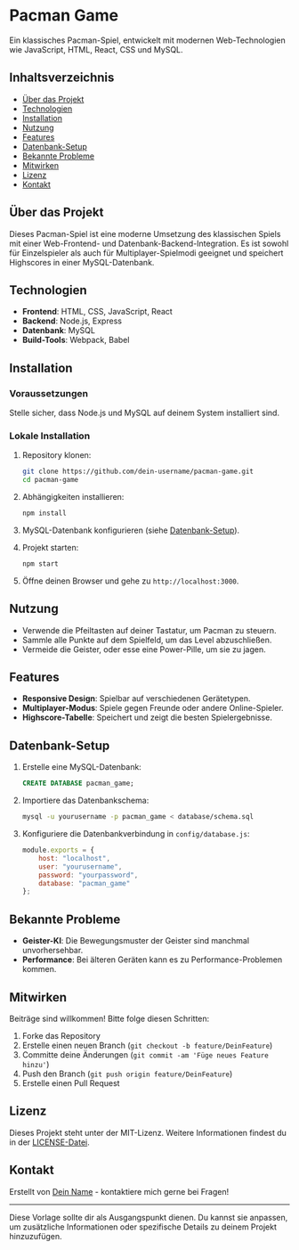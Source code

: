 

# Pacman Game


Ein klassisches Pacman-Spiel, entwickelt mit modernen Web-Technologien wie JavaScript, HTML, React, CSS und MySQL.

## Inhaltsverzeichnis

- [Über das Projekt](#über-das-projekt)
- [Technologien](#technologien)
- [Installation](#installation)
- [Nutzung](#nutzung)
- [Features](#features)
- [Datenbank-Setup](#datenbank-setup)
- [Bekannte Probleme](#bekannte-probleme)
- [Mitwirken](#mitwirken)
- [Lizenz](#lizenz)
- [Kontakt](#kontakt)

## Über das Projekt

Dieses Pacman-Spiel ist eine moderne Umsetzung des klassischen Spiels mit einer Web-Frontend- und Datenbank-Backend-Integration. Es ist sowohl für Einzelspieler als auch für Multiplayer-Spielmodi geeignet und speichert Highscores in einer MySQL-Datenbank.

## Technologien

- **Frontend**: HTML, CSS, JavaScript, React
- **Backend**: Node.js, Express
- **Datenbank**: MySQL
- **Build-Tools**: Webpack, Babel

## Installation

### Voraussetzungen

Stelle sicher, dass Node.js und MySQL auf deinem System installiert sind.

### Lokale Installation

1. Repository klonen:
    ```bash
    git clone https://github.com/dein-username/pacman-game.git
    cd pacman-game
    ```

2. Abhängigkeiten installieren:
    ```bash
    npm install
    ```

3. MySQL-Datenbank konfigurieren (siehe [Datenbank-Setup](#datenbank-setup)).

4. Projekt starten:
    ```bash
    npm start
    ```

5. Öffne deinen Browser und gehe zu `http://localhost:3000`.

## Nutzung

- Verwende die Pfeiltasten auf deiner Tastatur, um Pacman zu steuern.
- Sammle alle Punkte auf dem Spielfeld, um das Level abzuschließen.
- Vermeide die Geister, oder esse eine Power-Pille, um sie zu jagen.

## Features

- **Responsive Design**: Spielbar auf verschiedenen Gerätetypen.
- **Multiplayer-Modus**: Spiele gegen Freunde oder andere Online-Spieler.
- **Highscore-Tabelle**: Speichert und zeigt die besten Spielergebnisse.

## Datenbank-Setup

1. Erstelle eine MySQL-Datenbank:
    ```sql
    CREATE DATABASE pacman_game;
    ```

2. Importiere das Datenbankschema:
    ```bash
    mysql -u yourusername -p pacman_game < database/schema.sql
    ```

3. Konfiguriere die Datenbankverbindung in `config/database.js`:
    ```javascript
    module.exports = {
        host: "localhost",
        user: "yourusername",
        password: "yourpassword",
        database: "pacman_game"
    };
    ```

## Bekannte Probleme

- **Geister-KI**: Die Bewegungsmuster der Geister sind manchmal unvorhersehbar.
- **Performance**: Bei älteren Geräten kann es zu Performance-Problemen kommen.

## Mitwirken

Beiträge sind willkommen! Bitte folge diesen Schritten:

1. Forke das Repository
2. Erstelle einen neuen Branch (`git checkout -b feature/DeinFeature`)
3. Committe deine Änderungen (`git commit -am 'Füge neues Feature hinzu'`)
4. Push den Branch (`git push origin feature/DeinFeature`)
5. Erstelle einen Pull Request

## Lizenz

Dieses Projekt steht unter der MIT-Lizenz. Weitere Informationen findest du in der [LICENSE-Datei](LICENSE).

## Kontakt

Erstellt von [Dein Name](https://github.com/dein-username) - kontaktiere mich gerne bei Fragen!

---

Diese Vorlage sollte dir als Ausgangspunkt dienen. Du kannst sie anpassen, um zusätzliche Informationen oder spezifische Details zu deinem Projekt hinzuzufügen.

